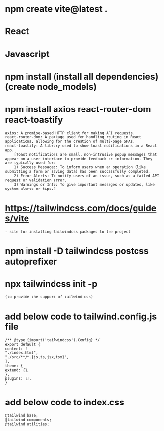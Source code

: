 # npm create vite@latest .
# React
# Javascript
# npm install (install all dependencies) (create node_models)
# npm install axios react-router-dom react-toastify

    axios: A promise-based HTTP client for making API requests.
    react-router-dom: A package used for handling routing in React applications, allowing for the creation of multi-page SPAs.
    react-toastify: A library used to show toast notifications in a React app.
        [Toast notifications are small, non-intrusive popup messages that appear on a user interface to provide feedback or information. They are typically used for:
        1) Success Messages: To inform users when an operation (like submitting a form or saving data) has been successfully completed.
        2) Error Alerts: To notify users of an issue, such as a failed API request or validation error.
        3) Warnings or Info: To give important messages or updates, like system alerts or tips.]

# https://tailwindcss.com/docs/guides/vite
    - site for installing tailwindcss packages to the project
# npm install -D tailwindcss postcss autoprefixer 
# npx tailwindcss init -p
    (to provide the support of tailwind css)
# add below code to tailwind.config.js file
    /** @type {import('tailwindcss').Config} */
    export default {
    content: [
    "./index.html",
    "./src/**/*.{js,ts,jsx,tsx}",
    ],
    theme: {
    extend: {},
    },
    plugins: [],
    }

# add below code to index.css
    @tailwind base;
    @tailwind components;
    @tailwind utilities;

